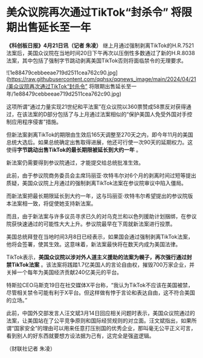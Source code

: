 # 美众议院再次通过TikTok“封杀令” 将限期出售延长至一年

**《科创板日报》4月21日讯（记者 朱凌）**
继上月通过强制剥离TikTok的H.R.7521法案后，美国众议院在当地时间20日下午再次以压倒性多数通过了新的H.R.8038法案，其中包括了强制字节跳动剥离美国TikTok否则将面临禁令的无理要求。

![1e88479cebbeeae719d2511cea762c90.jpg](https://raw.githubusercontent.com/qqhsx/qqnews_image/main/2024/04/21/美众议院再次通过TikTok“封杀令” 将限期出售延长至一年/1e88479cebbeeae719d2511cea762c90.jpg)

这项所谓“通过力量实现21世纪和平法案”在众议院以360票赞成58票反对获得通过，在该法案的D部分包括了与上月通过法案相似的“保护美国人免受外国对手控制应用程序侵害”措施。

但新法案剥离TikTok的期限由生效后165天调整至270天之内，即今年11月的美国总统大选后。如果总统确定出售取得进展，他还可行使一次90天的延期权力。这使得**字节跳动出售TikTok的最长期限被延长到大约一年**
。

新法案仍需要得到参议院通过，才能提交给总统批准生效。

此前，由于参议院商务委员会主席玛丽亚·坎特韦尔对6个月的剥离时间过短等提出质疑，美国众议院上月通过的强制剥离TikTok法案在参议院审议中陷入僵局。

而新法案把最长期限延长到大约一年，这与玛丽亚·坎特韦尔希望提出的参议院版本法案相一致，将促使她支持新法案。

而且，由于新法案与许多议员寻求已久的对乌克兰和以色列援助计划捆绑，在参议院获快速通过的可能性大大上升。参议院最早在下周就新法案进行投票。

美国总统拜登在当地时间3月8日已经表示，如果国会通过强制剥离TikTok法案，他将会签署，使其生效。这意味着，新法案最快将在数天内成为美国法律。

TikTok表示，**美国众议院以涉对外人道主义援助的法案为幌子，再次强行通过封禁TikTok法案**
。该法案将践踏1.7亿美国人的言论自由权，摧毁700万家企业，并关掉一个每年为美国经济贡献240亿美元的平台。

特斯拉CEO马斯克19日在社交媒体X平台称，“我认为TikTok不应该在美国被禁，尽管相关禁令可能有利于X平台。但这样做有悖于言论和表达自由，这不符合美国的立场。”

此前，中国外交部发言人汪文斌3月14日回应相关问题时表示，美国众议院通过的法案，让美国站在了公平竞争原则和国际经贸规则的对立面。汪文斌指出，如果所谓“国家安全”的理由可以用来任意打压别国的优秀企业，那叫毫无公平正义可言，看到别人的好东西就要想方设法据为己有，这完全是强盗逻辑。

（财联社记者 朱凌）

